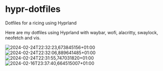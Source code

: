 # hypr-dotfiles
Dotfiles for a ricing using Hyprland

Here are my dotfiles using Hyprland with waybar, wofi, alacritty, swaylock, neofetch and vis.

![2024-02-24T22:32:23,673845156+01:00](https://github.com/UnFearHQ/hypr-dotfiles/assets/78450732/7f813055-0967-4e5a-86e3-d910b5722224)
![2024-02-24T22:32:06,889641485+01:00](https://github.com/UnFearHQ/hypr-dotfiles/assets/78450732/79d6130a-c0ca-4c51-be8f-1a2279ac693b)
![2024-02-24T22:31:55,747031820+01:00](https://github.com/UnFearHQ/hypr-dotfiles/assets/78450732/4f66227e-9f49-4a20-a123-4b525e5921be)
![2024-02-16T23:37:40,664515007+01:00](https://github.com/UnFearHQ/hypr-dotfiles/assets/78450732/9ccd1cff-3440-48ff-b26b-328d2fa604e3)
